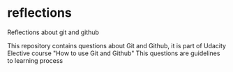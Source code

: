 # reflections
Reflections about git and github

This repository contains questions about Git and Github, it is part of Udacity Elective course "How to use Git and Github"
This questions are guidelines to learning process
